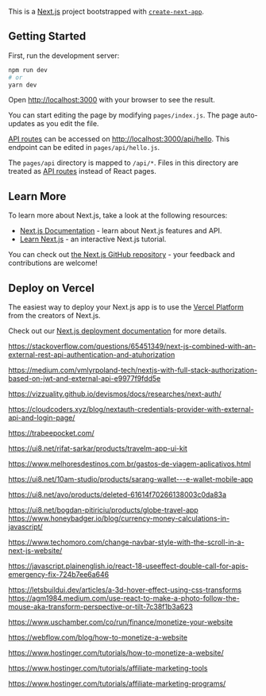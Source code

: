 This is a [Next.js](https://nextjs.org/) project bootstrapped with [`create-next-app`](https://github.com/vercel/next.js/tree/canary/packages/create-next-app).

## Getting Started

First, run the development server:

```bash
npm run dev
# or
yarn dev
```

Open [http://localhost:3000](http://localhost:3000) with your browser to see the result.

You can start editing the page by modifying `pages/index.js`. The page auto-updates as you edit the file.

[API routes](https://nextjs.org/docs/api-routes/introduction) can be accessed on [http://localhost:3000/api/hello](http://localhost:3000/api/hello). This endpoint can be edited in `pages/api/hello.js`.

The `pages/api` directory is mapped to `/api/*`. Files in this directory are treated as [API routes](https://nextjs.org/docs/api-routes/introduction) instead of React pages.

## Learn More

To learn more about Next.js, take a look at the following resources:

- [Next.js Documentation](https://nextjs.org/docs) - learn about Next.js features and API.
- [Learn Next.js](https://nextjs.org/learn) - an interactive Next.js tutorial.

You can check out [the Next.js GitHub repository](https://github.com/vercel/next.js/) - your feedback and contributions are welcome!

## Deploy on Vercel

The easiest way to deploy your Next.js app is to use the [Vercel Platform](https://vercel.com/new?utm_medium=default-template&filter=next.js&utm_source=create-next-app&utm_campaign=create-next-app-readme) from the creators of Next.js.

Check out our [Next.js deployment documentation](https://nextjs.org/docs/deployment) for more details.

https://stackoverflow.com/questions/65451349/next-js-combined-with-an-external-rest-api-authentication-and-atuhorization

https://medium.com/vmlyrpoland-tech/nextjs-with-full-stack-authorization-based-on-jwt-and-external-api-e9977f9fdd5e

https://vizzuality.github.io/devismos/docs/researches/next-auth/

https://cloudcoders.xyz/blog/nextauth-credentials-provider-with-external-api-and-login-page/

https://trabeepocket.com/

https://ui8.net/rifat-sarkar/products/travelm-app-ui-kit

https://www.melhoresdestinos.com.br/gastos-de-viagem-aplicativos.html

https://ui8.net/10am-studio/products/sarang-wallet---e-wallet-mobile-app

https://ui8.net/avo/products/deleted-61614f70266138003c0da83a

https://ui8.net/bogdan-pitiriciu/products/globe-travel-app
https://www.honeybadger.io/blog/currency-money-calculations-in-javascript/

https://www.techomoro.com/change-navbar-style-with-the-scroll-in-a-next-js-website/

https://javascript.plainenglish.io/react-18-useeffect-double-call-for-apis-emergency-fix-724b7ee6a646

https://letsbuildui.dev/articles/a-3d-hover-effect-using-css-transforms
https://agm1984.medium.com/use-react-to-make-a-photo-follow-the-mouse-aka-transform-perspective-or-tilt-7c38f1b3a623

https://www.uschamber.com/co/run/finance/monetize-your-website

https://webflow.com/blog/how-to-monetize-a-website

https://www.hostinger.com/tutorials/how-to-monetize-a-website/

https://www.hostinger.com/tutorials/affiliate-marketing-tools

https://www.hostinger.com/tutorials/affiliate-marketing-programs/